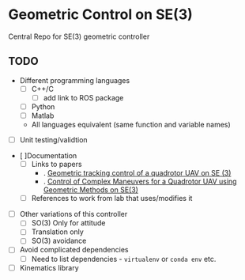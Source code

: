 # Geometric Control on SE(3)

Central Repo for SE(3) geometric controller

## TODO

* Different programming languages
  * [ ] C++/C
    * [ ] add link to ROS package
  * [ ] Python
  * [ ] Matlab
  * All languages equivalent (same function and variable names)
* [ ] Unit testing/validtion
* [ ]Documentation
  * [ ] Links to papers
    - . [Geometric tracking control of a quadrotor UAV on SE (3)](https://pdfs.semanticscholar.org/2e83/b6f1d6da2694dd029597911599c03b690afc.pdf)
    - . [Control of Complex Maneuvers for a Quadrotor UAV using Geometric
Methods on SE(3)](https://arxiv.org/pdf/1003.2005.pdf)
  * [ ] References to work from lab that uses/modifies it
* [ ] Other variations of this controller
  * [ ] SO(3) Only for attitude
  * [ ] Translation only
  * [ ] SO(3) avoidance
* [ ] Avoid complicated dependencies
  * [ ] Need to list dependencies - `virtualenv` or `conda env` etc.
* [ ] Kinematics library
